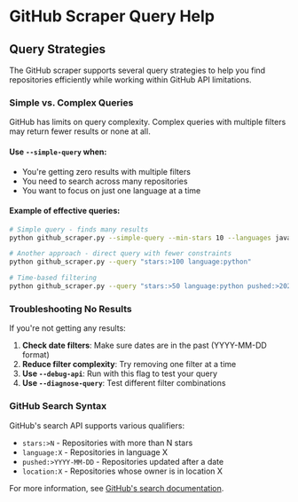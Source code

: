 # GitHub Scraper Query Help

## Query Strategies

The GitHub scraper supports several query strategies to help you find repositories efficiently while working within GitHub API limitations.

### Simple vs. Complex Queries

GitHub has limits on query complexity. Complex queries with multiple filters may return fewer results or none at all.

#### Use `--simple-query` when:
- You're getting zero results with multiple filters
- You need to search across many repositories
- You want to focus on just one language at a time

#### Example of effective queries:

```bash
# Simple query - finds many results
python github_scraper.py --simple-query --min-stars 10 --languages javascript

# Another approach - direct query with fewer constraints
python github_scraper.py --query "stars:>100 language:python"

# Time-based filtering
python github_scraper.py --query "stars:>50 language:python pushed:>2023-01-01"
```

### Troubleshooting No Results

If you're not getting any results:

1. **Check date filters**: Make sure dates are in the past (YYYY-MM-DD format)
2. **Reduce filter complexity**: Try removing one filter at a time
3. **Use `--debug-api`**: Run with this flag to test your query
4. **Use `--diagnose-query`**: Test different filter combinations

### GitHub Search Syntax

GitHub's search API supports various qualifiers:

- `stars:>N` - Repositories with more than N stars
- `language:X` - Repositories in language X
- `pushed:>YYYY-MM-DD` - Repositories updated after a date
- `location:X` - Repositories whose owner is in location X

For more information, see [GitHub's search documentation](https://docs.github.com/en/search-github/searching-on-github/searching-for-repositories).
